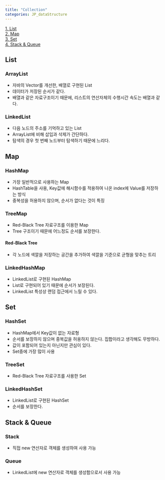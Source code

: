 ```yaml
---
title: "Collection"
categories: JP_dataStructure
---
```


[1. List](#List)  
[2. Map](#Map)  
[3. Set](#Set)  
[4. Stack & Queue](#Stack--Queue)

## List
### ArrayList
+ 자바의 Vector를 개선한, 배열로 구현된 List
+ 데이터가 저장된 순서가 같다.
+ 배열과 같은 자료구조이기 때문에, 리스트의 연산자체의 수행시간 속도는 배열과 같다.

### LinkedList
+ 다음 노드의 주소를 기억하고 있는 List
+ ArrayList에 비해 삽입과 삭제가 간단하다.
+ 탐색의 경우 첫 번째 노드부터 탐색하기 때문에 느리다.

## Map
### HashMap
+ 가장 일반적으로 사용하는 Map
+ HashTable을 사용, Key값에 해시함수를 적용하여 나온 index에 Value를 저장하는 방식
+ 중복성을 허용하지 않으며, 순서가 없다는 것이 특징

### TreeMap
+ Red-Black Tree 자료구조를 이용한 Map
+ Tree 구조이기 때문에 어느정도 순서를 보장한다.

#### Red-Black Tree
+ 각 노드에 색깔을 저장하는 공간을 추가하여 색깔을 기준으로 균형을 맞추는 트리

### LinkedHashMap
+ LinkedList로 구현된 HashMap
+ List로 구현되어 있기 때문에 순서가 보장된다.
+ LinkedList 특성상 랜덤 접근에서 느릴 수 있다.

## Set
### HashSet
+ HashMap에서 Key값이 없는 자료형
+ 순서를 보장하지 않으며 중복값을 허용하지 않는다. 집합이라고 생각해도 무방하다.
+ 값이 포함되어 있는지 아닌지만 관심이 있다.
+ Set중에 가장 많이 사용

### TreeSet
+ Red-Black Tree 자료구조를 사용한 Set

### LinkedHashSet
+ LinkedList로 구현된 HashSet
+ 순서를 보장한다.

## Stack & Queue
### Stack
+ 직접 new 연산자로 객체를 생성하여 사용 가능

### Queue
+ LinkedList에 new 연산자로 객체를 생성함으로서 사용 가능
